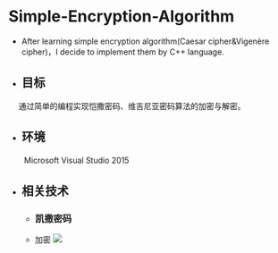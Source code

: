 # Simple-Encryption-Algorithm
* After learning simple encryption algorithm(Caesar cipher&amp;Vigenère cipher)，I decide to implement them by C++ language.
* ##  目标 
　 通过简单的编程实现恺撒密码、维吉尼亚密码算法的加密与解密。
* ##  环境
　　Microsoft Visual Studio 2015
* ##  相关技术
  * ### 凯撒密码
  *  加密
  ![](https://github.com/HoqiheChen/Simple-Encryption-Algorithm/tree/master/gif/k_en.jpg)
    

